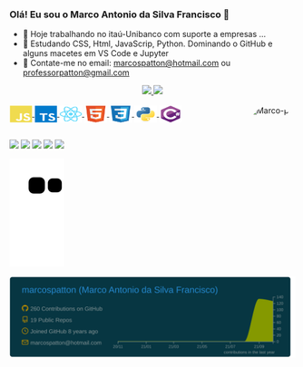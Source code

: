 ### Olá! Eu sou o Marco Antonio da Silva Francisco 👋



- 🔭 Hoje trabalhando no itaú-Unibanco com suporte a empresas ...
- 🌱 Estudando CSS, Html, JavaScrip, Python. Dominando o GitHub e alguns macetes em VS Code e Jupyter
- 👯 Contate-me no email: marcospatton@hotmail.com ou professorpatton@gmail.com



<div align="center">
  <a href="https://github.com/marcospatton">
  <img height="180em" src="https://github-readme-stats.vercel.app/api?username=marcospatton&show_icons=true&theme=dracula&include_all_commits=true&count_private=true"/>
  <img height="180em" src="https://github-readme-stats.vercel.app/api/top-langs/?username=marcospatton&layout=compact&langs_count=7&theme=dracula"/>
</div>


<div style="display: inline_block"><br>
  <img align="center" alt="Marco-Js" height="30" width="40" src="https://raw.githubusercontent.com/devicons/devicon/master/icons/javascript/javascript-plain.svg">
  <img align="center" alt="Marco-Ts" height="30" width="40" src="https://raw.githubusercontent.com/devicons/devicon/master/icons/typescript/typescript-plain.svg">
  <img align="center" alt="Marco-React" height="30" width="40" src="https://raw.githubusercontent.com/devicons/devicon/master/icons/react/react-original.svg">
  <img align="center" alt="Marco-HTML" height="30" width="40" src="https://raw.githubusercontent.com/devicons/devicon/master/icons/html5/html5-original.svg">
  <img align="center" alt="Marco-CSS" height="30" width="40" src="https://raw.githubusercontent.com/devicons/devicon/master/icons/css3/css3-original.svg">
  <img align="center" alt="Marco-Python" height="30" width="40" src="https://raw.githubusercontent.com/devicons/devicon/master/icons/python/python-original.svg">
  <img align="center" alt="Marco-Csharp" height="30" width="40" src="https://raw.githubusercontent.com/devicons/devicon/master/icons/csharp/csharp-original.svg">
  <img align="right" alt="Marco-pic" height="150" style="border-radius:50px;" src="https://lh3.googleusercontent.com/ROgVLD6bOlY-pMMjLmddE7mNVSVm5UQrPa7xPApDKiU6YHHIGJxsaZ8gjm8XLdQV13PFGJtr1Cp3ZCnDGW9NaEBg7F6GvAAZVntocV678lC2coAoQ0TLpCG8zn2GB0ntmbZ8mb3OPsZOJ4o0szML9wkPfhTzsCG2AzD1u6_7l3WTcoZsRoqknNJHmb3gCU4SmaNh07FnW2YPN657J6NUh2C6us1DN0JpeePMADDphVRl4mS-clpmYD__Uvu3-rvT4wQJ2guu1NCLzH00nRKVZrXFl2NxwRGuVAuMRk0JlRufaNKGjpuik2_VYrKfK4Ao4A5wPt1D6_6RhU_75ZAmJp9uTYjSG_YRMpE8oMVqJRjjgm_34HlxwGI6Dx0XboN8VJTa_CSpwAFk7TVlxxdav2P_MB_5-aBcB8hPYH9rVURBSymgQXZNpUBEIvP4ACObE41RXTGWu13WiIJq0YNGuIUm-iq8JRmH6JxPHiN65lbXX6_IT4bN8BrTQbu2MrLJi0Hs7L6TLwJKJheYnUP4naJh7BsAOdIwZuezA9m-KWYjmz3eGYbVRmkojP8pd53ABwU2zDn71_CxzDPqLCbIZMr-NJD2PwLdnWgOPpbgzKTEnuXl8XqEjV0oxJJ3h5VvFl_CAfepJbKRxVR0quFdRp6jvfigETMHDBPsSE5N0IL3ACFbWb0r5td1SK9Cg-TNDdFukgbiIKi1qcXA0Qku9K0=w393-h600-no?authuser=0">
</div>

##
    
<div>
<a href="https://www.youtube.com/channel/UCXPjySg1P66c8zFoB3A9hBA" target="_blank"><img src="https://img.shields.io/badge/YouTube-FF0000?style=for-the-badge&logo=youtube&logoColor=white" target="_blank"></a>
  <a href="https://instagram.com/marcospatton" target="_blank"><img src="https://img.shields.io/badge/-Instagram-%23E4405F?style=for-the-badge&logo=instagram&logoColor=white" target="_blank"></a>
 	<a href="https://www.twitch.tv/marcospatton" target="_blank"><img src="https://img.shields.io/badge/Twitch-9146FF?style=for-the-badge&logo=twitch&logoColor=white" target="_blank"></a>
   <a href = "mailto:professorpatton@gmail.com"><img src="https://img.shields.io/badge/-Gmail-%23333?style=for-the-badge&logo=gmail&logoColor=white" target="_blank"></a>
  <a href="https://www.linkedin.com/in/marcospatton/" target="_blank"><img src="https://img.shields.io/badge/-LinkedIn-%230077B5?style=for-the-badge&logo=linkedin&logoColor=white" target="_blank"></a> 
 
  ![Snake animation](https://github.com/marcospatton/marcospatton/blob/output/github-contribution-grid-snake.svg)
  
  
  [![](https://raw.githubusercontent.com/marcospatton/marcospatton/main/profile-summary-card-output/solarized_dark/0-profile-details.svg)](https://github.com/vn7n24fzkq/github-profile-summary-cards)


</div>

